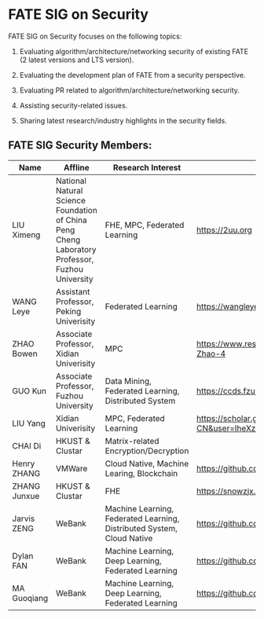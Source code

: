 # FATE SIG on Security

FATE SIG on Security focuses on the following topics:

1. Evaluating algorithm/architecture/networking security of existing FATE (2 latest versions and LTS version).

2. Evaluating the development plan of FATE from a security perspective.

3. Evaluating PR related to algorithm/architecture/networking security.

4. Assisting security-related issues.

5. Sharing latest research/industry highlights in the security fields.

## FATE SIG Security Members:

| Name       | Affline | Research Interest | Links                      |
| ---------- | ------- | ----------------- | -------------------------- |
| LIU Ximeng | National Natural Science Foundation of China<br>Peng Cheng Laboratory</br>Professor, Fuzhou University | FHE, MPC, Federated Learning | https://2uu.org |
| WANG Leye  | Assistant Professor, Peking Univerisity | Federated Learning | https://wangleye.github.io |
| ZHAO Bowen | Associate Professor, Xidian Univerisity | MPC | https://www.researchgate.net/profile/Bowen-Zhao-4 |
| GUO Kun    | Associate Professor, Fuzhou University  | Data Mining, Federated Learning, Distributed System | https://ccds.fzu.edu.cn/info/1203/5028.htm |
| LIU Yang   | Xidian Univerisity | MPC, Federated Learning | https://scholar.google.com/citations?hl=zh-CN&user=IheXzHkAAAAJ |
| CHAI Di    | HKUST & Clustar    | Matrix-related Encryption/Decryption | |
| Henry ZHANG  | VMWare             | Cloud Native, Machine Learing, Blockchain | https://github.com/hainingzhang |
| ZHANG Junxue | HKUST & Clustar    | FHE | https://snowzjx.me |
| Jarvis ZENG  | WeBank             | Machine Learning, Federated Learning, Distributed System, Cloud Native | https://github.com/jarviszeng-zjc |
| Dylan FAN    | WeBank             | Machine Learning, Deep Learning, Federated Learning | https://github.com/dylan-fan |
| MA Guoqiang  | WeBank             | Machine Learning, Deep Learning, Federated Learning | https://github.com/mgqa34 |